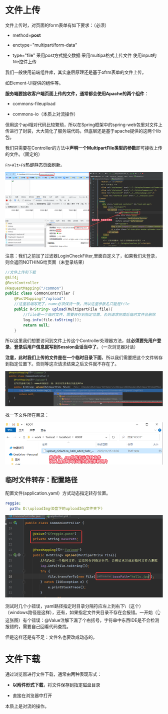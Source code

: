 # 文件上传

文件上传时，对页面的form表单有如下要求：（必须）

- method=**post**

- enctype="multipart/form-data"

- type="file"
  采用post方式提交数据
  采用multipa格式上传文件
  使用input的file控件上传

我们一般使用前端组件库，其实底层原理还是基于ofrm表单的文件上传。

如Element-UI提供的组件等。

**服务端要接收客户端页面上传的文件，通常都会使用Apache的两个组件**：

- commons-fileupload

- commons-io（本质上对流操作）

但用这个api相对代码比较繁琐，所以在Spring框架中的spring-web包里对文件上传进行了封装，大大简化了服务端代码，但底层还是基于apache提供的这两个lib包。

我们只需要在ControlIer的方法中**声明一个MultipartFile类型的参数**即可接收上传的文件。（固定的）

`Fn+Alt+F9`热键静态页面刷新。

![idea64_wbkrKrRT1s.png](https://raw.githubusercontent.com/Fanyup/cloudimg/master/img/idea64_wbkrKrRT1s.png)

注意：我们之前加了过滤器LoginCheckFilter,里面自定义了，如果我们未登录，则会返回NOTHING给页面（未登录结果）

```java
//文件上传和下载
@Slf4j
@RestController
@RequestMapping("/common")
public class CommonController {
    @PostMapping("/upload")
    //这里前端写死了，name必须保持一致，所以这里参数名只能是file
    public R<String> upload(MultipartFile file){
        //file是一个临时文件，需要转存到指定位置，否则请求完成后临时文件会删除
        log.info(file.toString());
        return null;
    }
```

所以这里我们想要访问到文件上传这个Controller处理器方法，就**必须要先用户登录**。**登录后用户信息就写到Session会话当中了**。（一次浏览器对话）

**注意，此时我们上传的文件是在一个临时目录下面**，所以我们需要把这个文件转存到指定位置下。否则等这次请求结束之后文件就不存在了。

![idea64_uJjCoXUmr8.png](https://raw.githubusercontent.com/Fanyup/cloudimg/master/img/idea64_uJjCoXUmr8.png)

找一下文件所在目录：

![chrome_iKrM96VE0e.png](https://raw.githubusercontent.com/Fanyup/cloudimg/master/img/chrome_iKrM96VE0e.png)

## 临时文件转存：配置路径

配置文件(application.yaml）方式动态指定转存位置。

```yaml
reggie:
  path: D:\uploadImg(D盘下的uploadImg文件夹下)
```

![idea64_w4wi97gCCA.png](https://raw.githubusercontent.com/Fanyup/cloudimg/master/img/idea64_w4wi97gCCA.png)

测试时几个小错误，yaml路径指定时目录分隔符应左上到右下\（这个）（windows路径是这样），还有，如果指定文件夹目录不存在会报错。一开始（👆这张图）有个错误：@Value注解下漏了个右括号，字符串中东西IDE是不会检测报错的，需要自己回看代码查找。

但是这样还是有不足：文件名也要改成动态的。



# 文件下载

通过浏览器进行文件下载，通常由两种表现形式：

- **以附件形式下载**，将文件保存到指定磁盘目录

- 直接在浏览器中打开

本质上是对流的操作。
